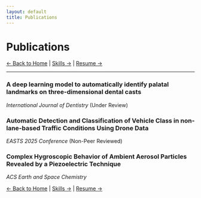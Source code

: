 ```yaml
---
layout: default
title: Publications
---
```


# Publications

[← Back to Home](/) | [Skills →](/skills) | [Resume →](/resume)

---

### A deep learning model to automatically identify palatal landmarks on three-dimensional dental casts
*International Journal of Dentistry* (Under Review)

### Automatic Detection and Classification of Vehicle Class in non-lane-based Traffic Conditions Using Drone Data
*EASTS 2025 Conference* (Non-Peer Reviewed)

### Complex Hygroscopic Behavior of Ambient Aerosol Particles Revealed by a Piezoelectric Technique
*ACS Earth and Space Chemistry* 





[← Back to Home](/) | [Skills →](/skills) | [Resume →](/resume)
